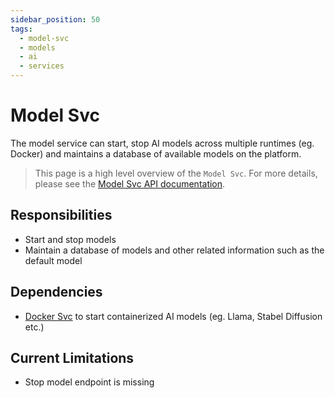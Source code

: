 ```yaml
---
sidebar_position: 50
tags:
  - model-svc
  - models
  - ai
  - services
---
```


# Model Svc

The model service can start, stop AI models across multiple runtimes (eg. Docker) and maintains a database of available models on the platform.

> This page is a high level overview of the `Model Svc`. For more details, please see the [Model Svc API documentation](/docs/superplatform/start-default-model).

## Responsibilities

- Start and stop models
- Maintain a database of models and other related information such as the default model

## Dependencies

- [Docker Svc](/docs/services/docker-svc) to start containerized AI models (eg. Llama, Stabel Diffusion etc.)

## Current Limitations

- Stop model endpoint is missing
